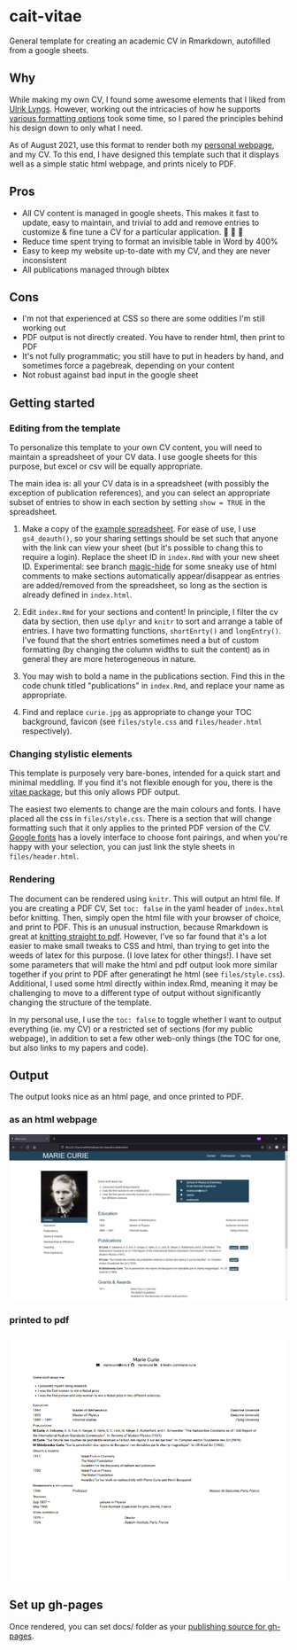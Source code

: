 # cait-vitae
General template for creating an academic CV in Rmarkdown, autofilled from a google sheets. 

## Why

While making my own CV, I found some awesome elements that I liked from [Ulrik Lyngs](https://ulriklyngs.com/). However, working out the intricacies of how he supports [various formatting options](https://github.com/rstudio/pagedown) took some time, so I pared the principles behind his design down to only what I need.

As of August 2021, use this format to render both my [personal webpage](https://www.cs.toronto.edu/~charrigan/), and my CV. To this end, I have designed this template such that it displays well as a simple static html webpage, and prints nicely to PDF. 

## Pros

* All CV content is managed in google sheets. This makes it fast to update, easy to maintain, and trivial to add and remove entries to customize & fine tune a CV for a particular application. :dancer: :dancer: :dancer:
* Reduce time spent trying to format an invisible table in Word by 400%
* Easy to keep my website up-to-date with my CV, and they are never inconsistent 
* All publications managed through bibtex

## Cons

* I'm not that experienced at CSS so there are some oddities I'm still working out
* PDF output is not directly created. You have to render html, then print to PDF
* It's not fully programmatic; you still have to put in headers by hand, and sometimes force a pagebreak, depending on your content
* Not robust against bad input in the google sheet

## Getting started

### Editing from the template

To personalize this template to your own CV content, you will need to maintain a spreadsheet of your CV data. I use google sheets for this purpose, but excel or csv will be equally appropriate. 

The main idea is: all your CV data is in a spreadsheet (with possibly the exception of publication references), and you can select an appropriate subset of entries to show in each section by setting `show = TRUE` in the spreadsheet.

1. Make a copy of the [example spreadsheet](https://docs.google.com/spreadsheets/d/1bzHcV8x1I4Z7tOA52dkKLEh27gUR39R3NelefmdrKgw/edit?usp=sharing). For ease of use, I use `gs4_deauth()`, so your sharing settings should be set such that anyone with the link can view your sheet (but it's possible to chang this to require a login). Replace the sheet ID in `index.Rmd` with your new sheet ID. Experimental: see branch [magic-hide](https://github.com/harrig12/cait-vitae/tree/magic-hide) for some sneaky use of html comments to make sections automatically appear/disappear as entries are added/removed from the spreadsheet, so long as the section is already defined in `index.html`.  

1. Edit `index.Rmd` for your sections and content! In principle, I filter the cv data by section, then use `dplyr` and `knitr` to sort and arrange a table of entries. I have two formatting functions, `shortEnrty()` and `longEntry()`. I've found that the short entries sometimes need a but of custom formatting (by changing the column widths to suit the content) as in general they are more heterogeneous in nature.

1. You may wish to bold a name in the publications section. Find this in the code chunk titled "publications" in `index.Rmd`, and replace your name as appropriate. 

1. Find and replace `curie.jpg` as appropriate to change your TOC background, favicon (see `files/style.css` and `files/header.html` respectively). 

### Changing stylistic elements

This template is purposely very bare-bones, intended for a quick start and minimal meddling. If you find it's not flexible enough for you, there is the [vitae package](https://cran.r-project.org/package=vitae), but this only allows PDF output.

The easiest two elements to change are the main colours and fonts. I have placed all the css in `files/style.css`. There is a section that will change formatting such that it only applies to the printed PDF version of the CV. [Google fonts](https://fonts.google.com/) has a lovely interface to choose font pairings, and when you're happy with your selection, you can just link the style sheets in `files/header.html`. 

### Rendering

The document can be rendered using `knitr`. This will output an html file. If you are creating a PDF CV, Set `toc: false` in the yaml header of `index.html` befor knitting. Then, simply open the html file with your browser of choice, and print to PDF. This is an unusual instruction, because Rmarkdown is great at [knitting straight to pdf](https://bookdown.org/yihui/rmarkdown/pdf-document.html). However, I've so far found that it's a lot easier to make small tweaks to CSS and html, than trying to get into the weeds of latex for this purpose. (I love latex for other things!). I have set some parameters that will make the html and pdf output look more similar together if you print to PDF after generatingt he html (see `files/style.css`). Additional, I used some html directly within index.Rmd, meaning it may be challenging to move to a different type of output without significantly changing the structure of the template. 

In my personal use, I use the `toc: false` to toggle whether I want to output everything (ie. my CV) or a restricted set of sections (for my public webpage), in addition to set a few other web-only things (the TOC for one, but also links to my papers and code). 

## Output

The output looks nice as an html page, and once printed to PDF. 

### as an html webpage
![](files/html_snapshot.png)

### printed to pdf

![](files/pdf_snapshot.png)

## Set up gh-pages

Once rendered, you can set docs/ folder as your [publishing source for gh-pages](https://docs.github.com/en/pages/getting-started-with-github-pages/configuring-a-publishing-source-for-your-github-pages-site). 
